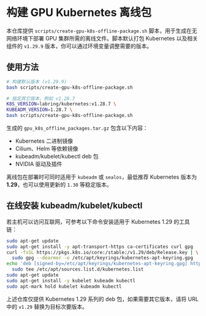# 构建 GPU Kubernetes 离线包

本仓库提供 `scripts/create-gpu-k8s-offline-package.sh` 脚本，用于生成在无网络环境下部署 GPU 集群所需的离线文件。脚本默认打包 Kubernetes 以及相关组件的 `v1.29.9` 版本，你可以通过环境变量调整需要的版本。

## 使用方法

```bash
# 构建默认版本 (v1.29.9)
bash scripts/create-gpu-k8s-offline-package.sh

# 指定其它版本，例如 v1.28.7
K8S_VERSION=labring/kubernetes:v1.28.7 \
KUBEADM_VERSION=1.28.7 \
bash scripts/create-gpu-k8s-offline-package.sh
```

生成的 `gpu_k8s_offline_packages.tar.gz` 包含以下内容：

- Kubernetes 二进制镜像
- Cilium、Helm 等依赖镜像
- kubeadm/kubelet/kubectl deb 包
- NVIDIA 驱动及插件

离线包在部署时可同时适用于 `kubeadm` 或 `sealos`，最低推荐 Kubernetes 版本为 **1.29**，也可以使用更新的 `1.30` 等稳定版本。

## 在线安装 kubeadm/kubelet/kubectl

若主机可以访问互联网，可参考以下命令安装适用于 Kubernetes 1.29 的工具链：

```bash
sudo apt-get update
sudo apt-get install -y apt-transport-https ca-certificates curl gpg
curl -fsSL https://pkgs.k8s.io/core:/stable:/v1.29/deb/Release.key | \
  sudo gpg --dearmor -o /etc/apt/keyrings/kubernetes-apt-keyring.gpg
echo 'deb [signed-by=/etc/apt/keyrings/kubernetes-apt-keyring.gpg] https://pkgs.k8s.io/core:/stable:/v1.29/deb/ /' | \
  sudo tee /etc/apt/sources.list.d/kubernetes.list
sudo apt-get update
sudo apt-get install -y kubelet kubeadm kubectl
sudo apt-mark hold kubelet kubeadm kubectl
```

上述仓库仅提供 Kubernetes 1.29 系列的 deb 包，如果需要其它版本，请将 URL 中的 `v1.29` 替换为目标次要版本。
